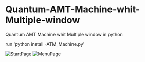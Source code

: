 # Quantum-AMT-Machine-whit-Multiple-window
Quantum AMT Machine whit Multiple window in python

run 'python install -ATM_Machine.py'

![StartPage](https://user-images.githubusercontent.com/79319263/128851527-b93a48b2-97fa-4215-aca9-710c481958e5.JPG)
![MenuPage](https://user-images.githubusercontent.com/79319263/128851548-0337d518-66ba-4418-80f3-16e03a606013.JPG)
